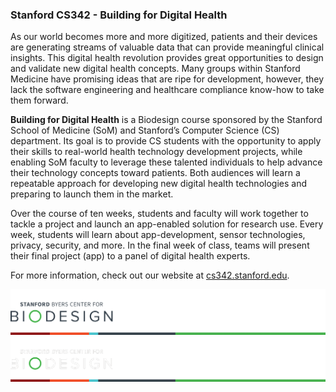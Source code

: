 <!--

This source file is part of the Stanford CS342 - Building for Digital Health class

SPDX-FileCopyrightText: 2022 Stanford University

SPDX-License-Identifier: MIT

-->

### Stanford CS342 - Building for Digital Health

As our world becomes more and more digitized, patients and their devices are generating streams of valuable data that can provide meaningful clinical insights. This digital health revolution provides great opportunities to design and validate new digital health concepts. Many groups within Stanford Medicine have promising ideas that are ripe for development, however, they lack the software engineering and healthcare compliance know-how to take them forward.

**Building for Digital Health** is a Biodesign course sponsored by the Stanford School of Medicine (SoM) and Stanford’s Computer Science (CS) department. Its goal is to provide CS students with the opportunity to apply their skills to real-world health technology development projects, while enabling SoM faculty to leverage these talented individuals to help advance their technology concepts toward patients. Both audiences will learn a repeatable approach for developing new digital health technologies and preparing to launch them in the market.

Over the course of ten weeks, students and faculty will work together to tackle a project and launch an app-enabled solution for research use. Every week, students will learn about app-development, sensor technologies, privacy, security, and more. In the final week of class, teams will present their final project (app) to a panel of digital health experts.

For more information, check out our website at [cs342.stanford.edu](https://cs342.stanford.edu).

![Stanford Byers Center for Biodesign Logo](https://raw.githubusercontent.com/CS342/.github/main/assets/biodesign-footer-light.png#gh-light-mode-only)
![Stanford Byers Center for Biodesign Logo](https://raw.githubusercontent.com/CS342/.github/main/assets/biodesign-footer-dark.png#gh-dark-mode-only)
